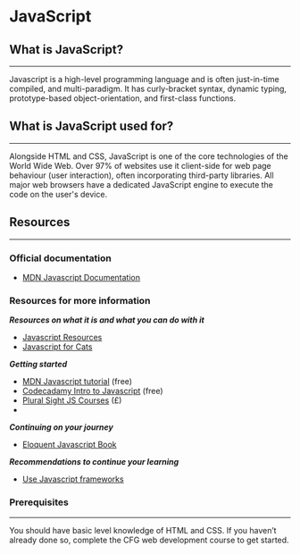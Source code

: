 # JavaScript

## What is JavaScript?
---
Javascript is a high-level programming language and is often just-in-time compiled, and multi-paradigm. It has curly-bracket syntax, dynamic typing, prototype-based object-orientation, and first-class functions.

## What is JavaScript used for?
---
Alongside HTML and CSS, JavaScript is one of the core technologies of the World Wide Web. Over 97% of websites use it client-side for web page behaviour (user interaction), often incorporating third-party libraries. All major web browsers have a dedicated JavaScript engine to execute the code on the user's device.

## Resources
---
### Official documentation
<ul>
  <li><a href="https://developer.mozilla.org/en-US/docs/Web/JavaScript/Guide">MDN Javascript Documentation</a></li>
</ul>

### Resources for more information
***Resources on what it is and what you can do with it***

<ul>
  <li><a href="https://www.javascript.com/resources">Javascript Resources</a></li>
  <li><a href="http://jsforcats.com/">Javascript for Cats</a></li>
</ul>

***Getting started***
<ul>
  <li><a href="https://developer.mozilla.org/en-US/docs/Web/Tutorials">MDN Javascript tutorial</a> (free)</li>
  <li><a href="https://www.codecademy.com/learn/introduction-to-javascript">Codecadamy Intro to Javascript</a> (free)</li>
  <li><a href="https://www.pluralsight.com/browse/software-development/javascript?aid=7010a000002BZNLAA4 ">Plural Sight JS Courses</a> (£)</li>
  <li><a href=""></a></li>
</ul>

***Continuing on your journey***
<ul>
  <li><a href="http://eloquentjavascript.net/"> Eloquent Javascript Book</a></li>
</ul>

***Recommendations to continue your learning***

<ul>
  <li><a href="https://github.com/didemertens/cfg-resource-library/library/javascript-frameworks.md">Use Javascript frameworks</a></li>
</ul>

### Prerequisites
---
You should have basic level knowledge of HTML and CSS. If you haven’t already done so, complete the CFG web development course to get started.
